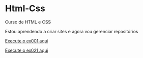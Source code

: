 # Html-Css
Curso de HTML e  CSS

Estou aprendendo a criar sites e agora vou gerenciar repositórios

<a href="https://isaias920.github.io/Html-Css/exercicios/ex001/index.html" target="_blank">Execute o ex001 aqui</a>

<a href="https://isaias920.github.io/Html-Css/exercicios/ex021/desafio/index.html" target="_blank">Execute o ex021 aqui</a>